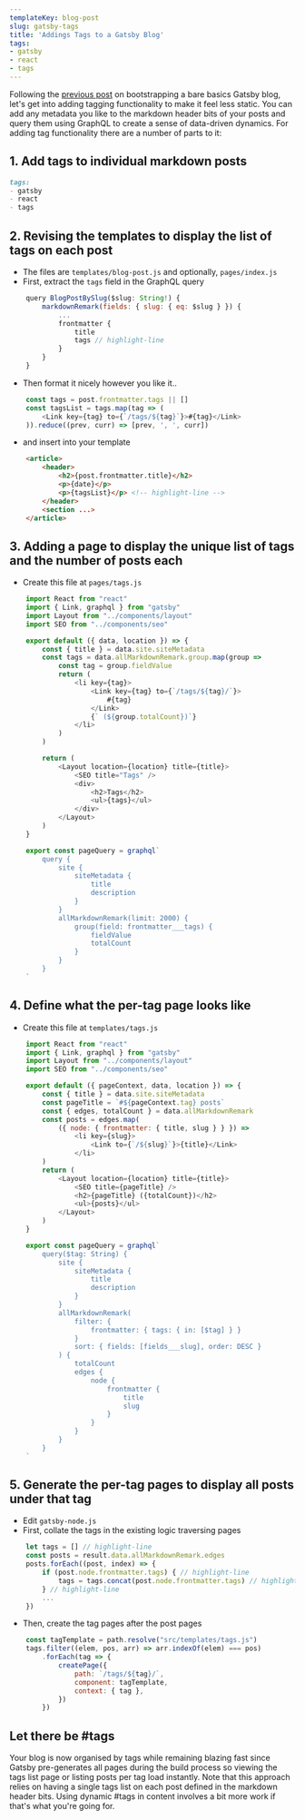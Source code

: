 ```yaml
---
templateKey: blog-post
slug: gatsby-tags
title: 'Addings Tags to a Gatsby Blog'
tags:
- gatsby
- react
- tags
---
```

Following the [previous post](/hello-gatsby) on bootstrapping a bare basics Gatsby blog,
let's get into adding tagging functionality to make it feel less static. You can add any
metadata you like to the markdown header bits of your posts and query them using GraphQL
to create a sense of data-driven dynamics. For adding tag functionality there are a number
of parts to it:

## 1. Add tags to individual markdown posts
```markdown
tags:
- gatsby
- react
- tags
```

## 2. Revising the templates to display the list of tags on each post
* The files are `templates/blog-post.js` and optionally, `pages/index.js`
* First, extract the `tags` field in the GraphQL query
```javascript
    query BlogPostBySlug($slug: String!) {
        markdownRemark(fields: { slug: { eq: $slug } }) {
            ...
            frontmatter {
                title
                tags // highlight-line
            }
        }
    }
```
* Then format it nicely however you like it..
```javascript
    const tags = post.frontmatter.tags || []
    const tagsList = tags.map(tag => (
        <Link key={tag} to={`/tags/${tag}`}>#{tag}</Link>
    )).reduce((prev, curr) => [prev, ', ', curr])
```
* and insert into your template
```html
    <article>
        <header>
            <h2>{post.frontmatter.title}</h2>
            <p>{date}</p>
            <p>{tagsList}</p> <!-- highlight-line -->
        </header>
        <section ...>
    </article>
```

## 3. Adding a page to display the unique list of tags and the number of posts each
* Create this file at `pages/tags.js`
```javascript
    import React from "react"
    import { Link, graphql } from "gatsby"
    import Layout from "../components/layout"
    import SEO from "../components/seo"

    export default ({ data, location }) => {
        const { title } = data.site.siteMetadata
        const tags = data.allMarkdownRemark.group.map(group =>
            const tag = group.fieldValue
            return (
                <li key={tag}>
                    <Link key={tag} to={`/tags/${tag}/`}>
                        #{tag}
                    </Link>
                    {` (${group.totalCount})`}
                </li>
            )
        )

        return (
            <Layout location={location} title={title}>
                <SEO title="Tags" />
                <div>
                    <h2>Tags</h2>
                    <ul>{tags}</ul>
                </div>
            </Layout>
        )
    }

    export const pageQuery = graphql`
        query {
            site {
                siteMetadata {
                    title
                    description
                }
            }
            allMarkdownRemark(limit: 2000) {
                group(field: frontmatter___tags) {
                    fieldValue
                    totalCount
                }
            }
        }
    `
```

## 4. Define what the per-tag page looks like
* Create this file at `templates/tags.js`
```javascript
    import React from "react"
    import { Link, graphql } from "gatsby"
    import Layout from "../components/layout"
    import SEO from "../components/seo"

    export default ({ pageContext, data, location }) => {
        const { title } = data.site.siteMetadata
        const pageTitle = `#${pageContext.tag} posts`
        const { edges, totalCount } = data.allMarkdownRemark
        const posts = edges.map(
            ({ node: { frontmatter: { title, slug } } }) =>
                <li key={slug}>
                    <Link to={`/${slug}`}>{title}</Link>
                </li>
        )
        return (
            <Layout location={location} title={title}>
                <SEO title={pageTitle} />
                <h2>{pageTitle} ({totalCount})</h2>
                <ul>{posts}</ul>
            </Layout>
        )
    }

    export const pageQuery = graphql`
        query($tag: String) {
            site {
                siteMetadata {
                    title
                    description
                }
            }
            allMarkdownRemark(
                filter: {
                    frontmatter: { tags: { in: [$tag] } }
                }
                sort: { fields: [fields___slug], order: DESC }
            ) {
                totalCount
                edges {
                    node {
                        frontmatter {
                            title
                            slug
                        }
                    }
                }
            }
        }
    `
```

## 5. Generate the per-tag pages to display all posts under that tag
* Edit `gatsby-node.js`
* First, collate the tags in the existing logic traversing pages
```javascript
    let tags = [] // highlight-line
    const posts = result.data.allMarkdownRemark.edges
    posts.forEach((post, index) => {
        if (post.node.frontmatter.tags) { // highlight-line
            tags = tags.concat(post.node.frontmatter.tags) // highlight-line
        } // highlight-line
        ...
    })
```
* Then, create the tag pages after the post pages
```javascript
    const tagTemplate = path.resolve("src/templates/tags.js")
    tags.filter((elem, pos, arr) => arr.indexOf(elem) === pos)
        .forEach(tag => {
            createPage({
                path: `/tags/${tag}/`,
                component: tagTemplate,
                context: { tag },
            })
        })
```

## Let there be #tags
Your blog is now organised by tags while remaining blazing fast since Gatsby pre-generates
all pages during the build process so viewing the tags list page or listing posts per tag
load instantly. Note that this approach relies on having a single tags list on each post
defined in the markdown header bits. Using dynamic #tags in content involves a bit more
work if that's what you're going for.
